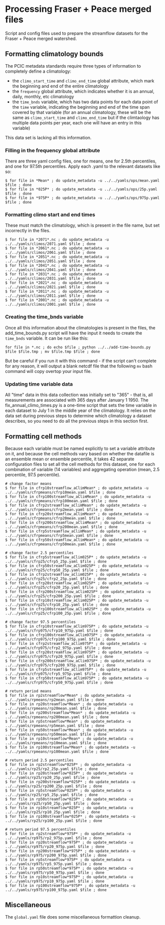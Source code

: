 # Processing Fraser + Peace merged files

Script and config files used to prepare the streamflow datasets for the Fraser + Peace merged watershed.

## Formatting climatology bounds

The PCIC metadata standards require three types of information to completely define a climatology:

* the `climo_start_time` and `climo_end_time` global attribute, which mark the beginning and end of the entire climatology
* the `frequency` global attribute, which indicates whether it is an annual, daily, monthly, etc climatology
* the `time_bnds` variable, which has two data points for each data point of the `time` variable, indicating the beginning and end of the time span covered by that variable (for an annual climatology, these will be the same as `climo_start_time` and `climo_end_time` but if the climtaology has multiple data points per year, each one will have an entry in this variable)

This data set is lacking all this information.

### Filling in the frequency global attribute

There are three yaml config files, one for means, one for 2.5th percentiles, and one for 97.5th percentiles. Apply each .yaml to the relevant datasets like so:

```
$ for file in *Mean* ; do update_metadata -u ../../yamls/ops/mean.yaml $file ; done
$ for file in *025P* ; do update_metadata -u ../../yamls/ops/25p.yaml $file ; done
$ for file in *975P* ; do update_metadata -u ../../yamls/ops/975p.yaml $file ; done
```

### Formatting climo start and end times

These must match the climatology, which is present in the file name, but set incorrectly in the files.

```
$ for file in *2071*.nc ; do update_metadata -u ../../yamls/climos/2071.yaml $file ; done
$ for file in *2061*.nc ; do update_metadata -u ../../yamls/climos/2061.yaml $file ; done
$ for file in *2051*.nc ; do update_metadata -u ../../yamls/climos/2051.yaml $file ; done
$ for file in *2041*.nc ; do update_metadata -u ../../yamls/climos/2041.yaml $file ; done
$ for file in *2031*.nc ; do update_metadata -u ../../yamls/climos/2031.yaml $file ; done
$ for file in *2021*.nc ; do update_metadata -u ../../yamls/climos/2021.yaml $file ; done
$ for file in *2011*.nc ; do update_metadata -u ../../yamls/climos/2011.yaml $file ; done
$ for file in *2001*.nc ; do update_metadata -u ../../yamls/climos/2001.yaml $file ; done
```

### Creating the time_bnds variable

Once all this information about the climatologies is present in the files, the add_time_bounds.py script will have the input it needs to create the `time_bnds` variable. It can be run like this:

```
for file in *.nc ; do echo $file ; python ../../add-time-bounds.py $file $file.tmp ; mv $file.tmp $file ; done
```

But be careful if you run it with this command - if the script can't complete for any reason, it will output a blank netcdf file that the following `mv` bash command will copy overtop your input file.

### Updating time variable data

All "time" data in this data collection was initially set to "365" - that is, all measurements are associated with 365 days after January 1 1950. The fix_annual_climo_times.py is a one-time script that sets the time variable in each dataset to July 1 in the middle year of the climatology. It relies on the data set during previous steps to determine which climatology a dataset describes, so you need to do all the previous steps in this section first. 

## Formatting cell methods

Because each variable must be named explicitly to set a variable attribute on it, and because the cell methods vary based on whether the datafile is an ensemble mean or ensemble percentile, it takes 42 separate configuration files to set all the cell methods for this dataset, one for each combination of variable (14 variables) and aggregating operation (mean, 2.5 percentile, 97.5 percentile).

```
# change factor means
$ for file in cfrp10streamflow_aClimMean* ; do update_metadata -u ../../yamls/cfrpmeans/cfrp10mean.yaml $file ; done
$ for file in cfrp100streamflow_aClimMean* ; do update_metadata -u ../../yamls/cfrpmeans/cfrp100mean.yaml $file ; done
$ for file in cfrp2streamflow_aClimMean* ; do update_metadata -u ../../yamls/cfrpmeans/cfrp2mean.yaml $file ; done
$ for file in cfrp20streamflow_aClimMean* ; do update_metadata -u ../../yamls/cfrpmeans/cfrp20mean.yaml $file ; done
$ for file in cfrp200streamflow_aClimMean* ; do update_metadata -u ../../yamls/cfrpmeans/cfrp200mean.yaml $file ; done
$ for file in cfrp5streamflow_aClimMean* ; do update_metadata -u ../../yamls/cfrpmeans/cfrp5mean.yaml $file ; done
$ for file in cfrp50streamflow_aClimMean* ; do update_metadata -u ../../yamls/cfrpmeans/cfrp50mean.yaml $file ; done

# change factor 2.5 percentiles
$ for file in cfrp5streamflow_aClim025P* ; do update_metadata -u ../../yamls/cfrp25/cfrp5_25p.yaml $file ; done
$ for file in cfrp50streamflow_aClim025P* ; do update_metadata -u ../../yamls/cfrp25/cfrp50_25p.yaml $file ; done
$ for file in cfrp2streamflow_aClim025P* ; do update_metadata -u ../../yamls/cfrp25/cfrp2_25p.yaml $file ; done
$ for file in cfrp20streamflow_aClim025P* ; do update_metadata -u ../../yamls/cfrp25/cfrp20_25p.yaml $file ; done
$ for file in cfrp200streamflow_aClim025P* ; do update_metadata -u ../../yamls/cfrp25/cfrp200_25p.yaml $file ; done
$ for file in cfrp10streamflow_aClim025P* ; do update_metadata -u ../../yamls/cfrp25/cfrp10_25p.yaml $file ; done
$ for file in cfrp100streamflow_aClim025P* ; do update_metadata -u ../../yamls/cfrp25/cfrp100_25p.yaml $file ; done

# change factor 97.5 percentiles
$ for file in cfrp10streamflow_aClim975P* ; do update_metadata -u ../../yamls/cfrp975/cfrp10_975p.yaml $file ; done
$ for file in cfrp100streamflow_aClim975P* ; do update_metadata -u ../../yamls/cfrp975/cfrp100_975p.yaml $file ; done
$ for file in cfrp2streamflow_aClim975P* ; do update_metadata -u ../../yamls/cfrp975/cfrp2_975p.yaml $file ; done
$ for file in cfrp20streamflow_aClim975P* ; do update_metadata -u ../../yamls/cfrp975/cfrp20_975p.yaml $file ; done
$ for file in cfrp200streamflow_aClim975P* ; do update_metadata -u ../../yamls/cfrp975/cfrp200_975p.yaml $file ; done
$ for file in cfrp5streamflow_aClim975P* ; do update_metadata -u ../../yamls/cfrp975/cfrp5_975p.yaml $file ; done
$ for file in cfrp50streamflow_aClim975P* ; do update_metadata -u ../../yamls/cfrp975/cfrp50_975p.yaml $file ; done

# return period means
$ for file in rp2streamflow*Mean* ; do update_metadata -u ../../yamls/rpmeans/rp2mean.yaml $file ; done
$ for file in rp20streamflow*Mean* ; do update_metadata -u ../../yamls/rpmeans/rp20mean.yaml $file ; done
$ for file in rp200streamflow*Mean* ; do update_metadata -u ../../yamls/rpmeans/rp200mean.yaml $file ; done
$ for file in rp5streamflow*Mean* ; do update_metadata -u ../../yamls/rpmeans/rp5mean.yaml $file ; done
$ for file in rp50streamflow*Mean* ; do update_metadata -u ../../yamls/rpmeans/rp50mean.yaml $file ; done
$ for file in rp10streamflow*Mean* ; do update_metadata -u ../../yamls/rpmeans/rp10mean.yaml $file ; done
$ for file in rp100streamflow*Mean* ; do update_metadata -u ../../yamls/rpmeans/rp100mean.yaml $file ; done

# return period 2.5 percentiles
$ for file in rp2streamflow*025P* ; do update_metadata -u ../../yamls/rp25/rp2_25p.yaml $file ; done
$ for file in rp20streamflow*025P* ; do update_metadata -u ../../yamls/rp25/rp20_25p.yaml $file ; done
$ for file in rp200streamflow*025P* ; do update_metadata -u ../../yamls/rp25/rp200_25p.yaml $file ; done
$ for file in rp5streamflow*025P* ; do update_metadata -u ../../yamls/rp25/rp5_25p.yaml $file ; done
$ for file in rp50streamflow*025P* ; do update_metadata -u ../../yamls/rp25/rp50_25p.yaml $file ; done
$ for file in rp10streamflow*025P* ; do update_metadata -u ../../yamls/rp25/rp10_25p.yaml $file ; done
$ for file in rp100streamflow*025P* ; do update_metadata -u ../../yamls/rp25/rp100_25p.yaml $file ; done

# return period 97.5 percentiles
$ for file in rp2streamflow*975P* ; do update_metadata -u ../../yamls/rp975/rp2_975p.yaml $file ; done
$ for file in rp20streamflow*975P* ; do update_metadata -u ../../yamls/rp975/rp20_975p.yaml $file ; done
$ for file in rp200streamflow*975P* ; do update_metadata -u ../../yamls/rp975/rp200_975p.yaml $file ; done
$ for file in rp5streamflow*975P* ; do update_metadata -u ../../yamls/rp975/rp5_975p.yaml $file ; done
$ for file in rp50streamflow*975P* ; do update_metadata -u ../../yamls/rp975/rp50_975p.yaml $file ; done
$ for file in rp10streamflow*975P* ; do update_metadata -u ../../yamls/rp975/rp10_975p.yaml $file ; done
$ for file in rp100streamflow*975P* ; do update_metadata -u ../../yamls/rp975/rp100_975p.yaml $file ; done

```


## Miscellaneous

The `global.yaml` file does some miscellaneous formattion cleanup.